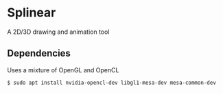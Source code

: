 # Splinear
A 2D/3D drawing and animation tool


## Dependencies
Uses a mixture of OpenGL and OpenCL

`$ sudo apt install nvidia-opencl-dev libgl1-mesa-dev mesa-common-dev`